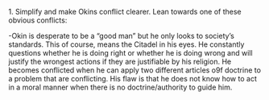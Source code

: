 1\. Simplify and make Okins conflict clearer. Lean towards one of these obvious conflicts:

\-Okin is desperate to be a “good man” but he only looks to society’s standards. This of 		course, means the Citadel in his eyes. He constantly questions whether he is doing right 		or whether he is doing wrong and will justify the wrongest actions if they are justifiable 		by his religion. He becomes conflicted when he can apply two different articles o9f 		doctrine to a problem that are conflicting. His flaw is that he does not know how to act 		in a moral manner when there is no doctrine/authority to guide him.
